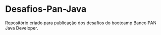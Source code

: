 # Desafios-Pan-Java
Repositório criado para publicação dos desafios do bootcamp Banco PAN Java Developer.
